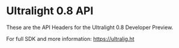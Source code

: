 # Ultralight 0.8 API

These are the API Headers for the Ultralight 0.8 Developer Preview.

For full SDK and more information: https://ultralig.ht
